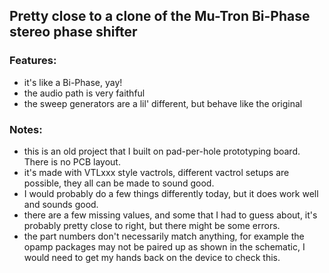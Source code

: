 ## Pretty close to a clone of the Mu-Tron Bi-Phase stereo phase shifter

### Features:
- it's like a Bi-Phase, yay!
- the audio path is very faithful
- the sweep generators are a lil' different, but behave like the original

### Notes:
- this is an old project that I built on pad-per-hole prototyping board. There is no PCB layout.
- it's made with VTLxxx style vactrols, different vactrol setups are possible, they all can be made to sound good.
- I would probably do a few things differently today, but it does work well and sounds good.
- there are a few missing values, and some that I had to guess about, it's probably pretty close to right, but there might be some errors.
- the part numbers don't necessarily match anything, for example the opamp packages may not be paired up as shown in the schematic, I would need to get my hands back on the device to check this.
